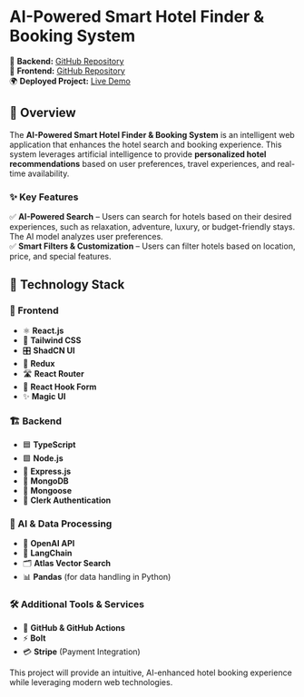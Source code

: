 # AI-Powered Smart Hotel Finder & Booking System  

📌 **Backend:** [GitHub Repository](https://github.com/EMNIPUN/ai-powerd-hotel-booking-system-backend)  
📌 **Frontend:** [GitHub Repository](https://github.com/EMNIPUN/ai-powerd-hotel-booking-system-frontend)  
🌍 **Deployed Project:** [Live Demo](https://ai-powerd-hotel-booking-system-frontend.vercel.app/)  

## 🎯 Overview  
The **AI-Powered Smart Hotel Finder & Booking System** is an intelligent web application that enhances the hotel search and booking experience. This system leverages artificial intelligence to provide **personalized hotel recommendations** based on user preferences, travel experiences, and real-time availability.  

### ✨ Key Features  
✅ **AI-Powered Search** – Users can search for hotels based on their desired experiences, such as relaxation, adventure, luxury, or budget-friendly stays. The AI model analyzes user preferences.  
✅ **Smart Filters & Customization** – Users can filter hotels based on location, price, and special features.  

## 🚀 Technology Stack  

### 🎨 Frontend  
- ⚛️ **React.js**  
- 🎨 **Tailwind CSS**  
- 🎛️ **ShadCN UI**  
- 🔄 **Redux**  
- 🛣 **React Router**  
- 📝 **React Hook Form**  
- ✨ **Magic UI**  

### 🏗 Backend  
- 🟦 **TypeScript**  
- 🟩 **Node.js**  
- 🚀 **Express.js**  
- 🍃 **MongoDB**  
- 📜 **Mongoose**  
- 🔐 **Clerk Authentication**  

### 🤖 AI & Data Processing  
- 🧠 **OpenAI API**  
- 🔗 **LangChain**  
- 🗂 **Atlas Vector Search**  
- 📊 **Pandas** (for data handling in Python)  

### 🛠 Additional Tools & Services  

- 🐙 **GitHub & GitHub Actions**  
- ⚡ **Bolt**  
- 💳 **Stripe** (Payment Integration)  

This project will provide an intuitive, AI-enhanced hotel booking experience while leveraging modern web technologies.  
